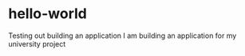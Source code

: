 # hello-world
Testing out building an application
I am building an application for my university project

